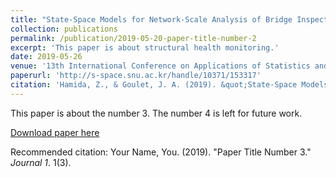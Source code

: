 ```yaml
---
title: "State-Space Models for Network-Scale Analysis of Bridge Inspection Data."
collection: publications
permalink: /publication/2019-05-20-paper-title-number-2
excerpt: 'This paper is about structural health monitoring.'
date: 2019-05-26
venue: '13th International Conference on Applications of Statistics and Probability in Civil Engineering (ICASP13)'
paperurl: 'http://s-space.snu.ac.kr/handle/10371/153317'
citation: 'Hamida, Z., & Goulet, J. A. (2019). &quot;State-Space Models for Network-Scale Analysis of Bridge Inspection Data.&quot; <i>13th International Conference on Applications of Statistics and Probability in Civil Engineering (ICASP13)</i>.'
---
```

This paper is about the number 3. The number 4 is left for future work.

[Download paper here](http://s-space.snu.ac.kr/bitstream/10371/153317/1/106.pdf)

Recommended citation: Your Name, You. (2019). "Paper Title Number 3." <i>Journal 1</i>. 1(3).
